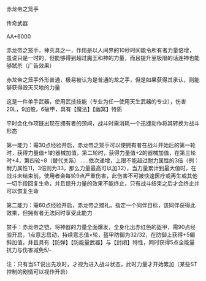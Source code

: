 <title>赤龙帝之笼手</title>
<meta name="GENERATOR" content="WinCHM">
<meta http-equiv="Content-Type" content="text/html; charset=gb2312">
<br>赤龙帝之笼手
<br>
<br>传奇武器
<br>
<br>AA+6000
<br>
<br>赤龙帝之笼手，神灭具之一，作用是以人间界的10秒时间能令所有者力量倍增，虽说只是一时的，但能够得到超过魔王和神的力量，而且提升至极限的话连神也能够弑杀（广告效果）
<br>
<br>赤龙帝之笼手外形普通，极易被认为是普通的龙之手，但是如果获得其承认，则能够获得毁天灭地的力量
<br>
<br>这是一件单手武器，使用武技技能（专业为任一使用天生武器的专业），伤害20L，9加骰，6破甲，具有【魔法】【幽冥】特质
<br>
<br>平时会化作项链出现在拥有者的颈间，战斗时需消耗一个迅捷动作将其转换为战斗形态
<br>
<br>第一能力：需30点经验开启，赤龙帝之笼手可以使拥有者在战斗开始后的第一轮时，获得力量值+1的器械加值，第二轮时，获得力量值+2的器械加值，在第三轮时+4，第四轮+8（替代关系）……依次递增，上限不能超过耐力属性的3倍（例：耐力属性11，3倍则为33，那么力量最高可以加32），当力量累计到最大值时，在战斗未结束前，使用者会每轮9点严重伤害，此伤害不可被快速医疗或再生或其他一切手段回复生命，并且提升力量的效果不能终止，只有战斗结束之后才会终止并可以恢复生命
<br>
<br>第二能力：需60点经验开启，赤龙帝之赠礼，指定一个同伴目标，该同伴获得此效果，但拥有者无法同时享受此能力
<br>
<br>禁手：赤龙帝之铠，将神器的力量全面爆发，全身化出赤红色的盔甲，需90点经验开启，1点意志启动，持续意志值×轮，盔甲防御为32/32，在防御上获得+5偏斜加值，并且具有【防弹】【防能量武器】与【封闭】特性，同时获得5点全能量抗力与伤害减免5/-
<br>
<br>注：只有当ST说出先攻时，才视为进入战斗状态，此时力量才开始累加（某些ST控制的剧情可以视作开启）